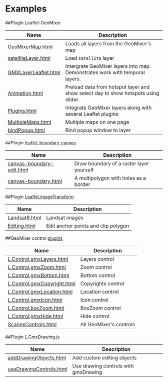 # Examples

##Plugin Leaflet-GeoMixer

Name|Description
------|---------
[GeoMixerMap.html](http://ScanEx.github.com/Leaflet-GeoMixer/examples/GeoMixerMap.html)| Loads all layers from the GeoMixer's map
[satelliteLayer.html](http://ScanEx.github.com/Leaflet-GeoMixer/examples/satelliteLayer.html)|Load `satellite` layer
[GMXLayerLeaflet.html](http://ScanEx.github.com/Leaflet-GeoMixer/examples/GMXLayerLeaflet.html)| Intergrate GeoMixer layers into map. Demonstrates work with temporal layers.
[Animation.html](http://ScanEx.github.com/Leaflet-GeoMixer/examples/Animation.html)| Preload data from hotspot layer and show select day to show hotspots using slider.
[Plugins.html](http://ScanEx.github.com/Leaflet-GeoMixer/examples/Plugins.html)| Integrate GeoMixer layers along with several Leaflet plugins
[MultipleMaps.html](http://ScanEx.github.com/Leaflet-GeoMixer/examples/MultipleMaps.html)| Multiple maps on one page
[bindPopup.html](http://ScanEx.github.com/Leaflet-GeoMixer/examples/bindPopup.html)| Bind popup window to layer

##Plugin [leaflet-boundary-canvas](https://github.com/aparshin/leaflet-boundary-canvas)

Name|Description
------|---------
[canvas-boundary-edit.html](http://aparshin.github.io/leaflet-boundary-canvas/examples/canvas-boundary-edit.html)| Draw boundary of a raster layer yourself
[canvas-boundary.html](http://aparshin.github.io/leaflet-boundary-canvas/examples/canvas-boundary.html)| A multipolygon with holes as a border

##Plugin [Leaflet.imageTransform](https://github.com/ScanEx/Leaflet.imageTransform)

Name|Description
------|---------
[Landsat8.html](http://scanex.github.io/Leaflet.imageTransform/examples/Landsat8.html)| Landsat images
[Editing.html](http://scanex.github.io/Leaflet.imageTransform/examples/Editing.html)| Edit anchor points and clip polygon

##GeoMixer control [plugins](https://github.com/ScanEx/gmxControls)

Name|Description
------|---------
[L.Control.gmxLayers.html](http://scanex.github.io/gmxControls/examples/L.Control.gmxLayers.html)| Layers control
[L.Control.gmxZoom.html](http://scanex.github.io/gmxControls/examples/L.Control.gmxZoom.html)| Zoom control
[L.Control.gmxBottom.html](http://scanex.github.io/gmxControls/examples/L.Control.gmxBottom.html)| Bottom control
[L.Control.gmxCopyright.html](http://scanex.github.io/gmxControls/examples/L.Control.gmxCopyright.html)| Copyrights control
[L.Control.gmxLocation.html](http://scanex.github.io/gmxControls/examples/L.Control.gmxLocation.html)| Location control
[L.Control.gmxIcon.html](http://scanex.github.io/gmxControls/examples/L.Control.gmxIcon.html)| Icon control
[L.Control.boxZoom.html](http://scanex.github.io/gmxControls/examples/L.Control.boxZoom.html)| BoxZoom control
[L.Control.gmxHide.html](http://scanex.github.io/gmxControls/examples/L.Control.gmxHide.html)| Hide control
[ScanexControls.html](http://scanex.github.io/gmxControls/examples/ScanexControls.html)| All GeoMixer's controls

##Plugin [L.GmxDrawing.js](https://github.com/ScanEx/gmxDrawing)

Name|Description
------|---------
[addDrawingObjects.html](http://scanex.github.io/gmxDrawing/examples/addDrawingObjects.html)| Add custom editing objects
[useDrawingControls.html](http://scanex.github.io/gmxDrawing/examples/useDrawingControls.html)| Use drawing controls with gmxDrawing
